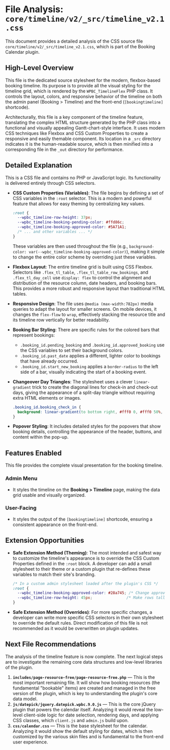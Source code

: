 # File Analysis: `core/timeline/v2/_src/timeline_v2.1.css`

This document provides a detailed analysis of the CSS source file `core/timeline/v2/_src/timeline_v2.1.css`, which is part of the Booking Calendar plugin.

## High-Level Overview

This file is the dedicated source stylesheet for the modern, flexbox-based booking timeline. Its purpose is to provide all the visual styling for the timeline grid, which is rendered by the `WPBC_TimelineFlex` PHP class. It controls the layout, colors, and responsive behavior of the timeline on both the admin panel (Booking > Timeline) and the front-end (`[bookingtimeline]` shortcode).

Architecturally, this file is a key component of the timeline feature, translating the complex HTML structure generated by the PHP class into a functional and visually appealing Gantt-chart-style interface. It uses modern CSS techniques like Flexbox and CSS Custom Properties to create a responsive and easily themable component. Its location in a `_src` directory indicates it is the human-readable source, which is then minified into a corresponding file in the `_out` directory for performance.

## Detailed Explanation

This is a CSS file and contains no PHP or JavaScript logic. Its functionality is delivered entirely through CSS selectors.

-   **CSS Custom Properties (Variables)**: The file begins by defining a set of CSS variables in the `:root` selector. This is a modern and powerful feature that allows for easy theming by centralizing key values.
    ```css
    :root {
      --wpbc_timeline-row-height: 37px;
      --wpbc_timeline-booking-pending-color: #ffd86c;
      --wpbc_timeline-booking-approved-color: #5A71A1;
      /* ... and other variables ... */
    }
    ```
    These variables are then used throughout the file (e.g., `background-color: var(--wpbc_timeline-booking-approved-color)`), making it simple to change the entire color scheme by overriding just these variables.

-   **Flexbox Layout**: The entire timeline grid is built using CSS Flexbox. Selectors like `.flex_tl_table`, `.flex_tl_table_row_bookings`, and `.flex_tl_day_cell` use `display: flex` to control the alignment and distribution of the resource column, date headers, and booking bars. This provides a more robust and responsive layout than traditional HTML tables.

-   **Responsive Design**: The file uses `@media (max-width:782px)` media queries to adapt the layout for smaller screens. On mobile devices, it changes the `flex-flow` to `wrap`, effectively stacking the resource title and its timeline row vertically for better readability.

-   **Booking Bar Styling**: There are specific rules for the colored bars that represent bookings:
    -   `.booking_id.pending_booking` and `.booking_id.approved_booking` use the CSS variables to set their background colors.
    -   `.booking_id.past_date` applies a different, lighter color to bookings that have already occurred.
    -   `.booking_id.start_new_booking` applies a `border-radius` to the left side of a bar, visually indicating the start of a booking event.

-   **Changeover Day Triangles**: The stylesheet uses a clever `linear-gradient` trick to create the diagonal lines for check-in and check-out days, giving the appearance of a split-day triangle without requiring extra HTML elements or images.
    ```css
    .booking_id.booking_check_in {
      background: linear-gradient(to bottom right, #fff0 0, #fff0 50%, var(--wpbc_timeline-booking-pending-border-color) 50%, ...);
    }
    ```

-   **Popover Styling**: It includes detailed styles for the popovers that show booking details, controlling the appearance of the header, buttons, and content within the pop-up.

## Features Enabled

This file provides the complete visual presentation for the booking timeline.

### Admin Menu

-   It styles the timeline on the **Booking > Timeline** page, making the data grid usable and visually organized.

### User-Facing

-   It styles the output of the `[bookingtimeline]` shortcode, ensuring a consistent appearance on the front-end.

## Extension Opportunities

-   **Safe Extension Method (Theming)**: The most intended and safest way to customize the timeline's appearance is to override the CSS Custom Properties defined in the `:root` block. A developer can add a small stylesheet to their theme or a custom plugin that re-defines these variables to match their site's branding.
    ```css
    /* In a custom admin stylesheet loaded after the plugin's CSS */
    :root {
      --wpbc_timeline-booking-approved-color: #28a745; /* Change approved color to green */
      --wpbc_timeline-row-height: 45px;               /* Make rows taller */
    }
    ```

-   **Safe Extension Method (Overrides)**: For more specific changes, a developer can write more specific CSS selectors in their own stylesheet to override the default rules. Direct modification of this file is not recommended as it would be overwritten on plugin updates.

## Next File Recommendations

The analysis of the timeline feature is now complete. The next logical steps are to investigate the remaining core data structures and low-level libraries of the plugin.

1.  **`includes/page-resource-free/page-resource-free.php`** — This is the most important remaining file. It will show how booking resources (the fundamental "bookable" items) are created and managed in the free version of the plugin, which is key to understanding the plugin's core data model.
2.  **`js/datepick/jquery.datepick.wpbc.9.0.js`** — This is the core jQuery plugin that powers the calendar itself. Analyzing it would reveal the low-level client-side logic for date selection, rendering days, and applying CSS classes, which `client.js` and `admin.js` build upon.
3.  **`css/calendar.css`** — This is the base stylesheet for the calendar. Analyzing it would show the default styling for dates, which is then customized by the various skin files and is fundamental to the front-end user experience.

